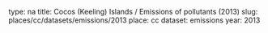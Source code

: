 type: na
title: Cocos (Keeling) Islands / Emissions of pollutants (2013)
slug: places/cc/datasets/emissions/2013
place: cc
dataset: emissions
year: 2013
